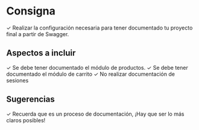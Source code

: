 # Consigna

✓ Realizar la configuración necesaria para tener documentado tu proyecto final a partir de Swagger.

## Aspectos a incluir

✓ Se debe tener documentado el módulo de productos.
✓ Se debe tener documentado el módulo de carrito
✓ No realizar documentación de sesiones

## Sugerencias

✓ Recuerda que es un proceso de documentación, ¡Hay que ser lo más claros posibles!